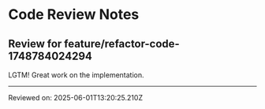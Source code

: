 # Code Review Notes

## Review for feature/refactor-code-1748784024294

LGTM! Great work on the implementation.

---
Reviewed on: 2025-06-01T13:20:25.210Z